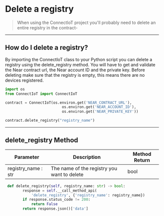 # Delete a registry

>When using the ConnectIoT project you'll probably need to delete an entire registry in the contract-

---
## How do I delete a registry?
By importing the ConnectIoT class to your Python script you can delete a registry using the delete_registry method. You will have to get and validate the Near contract url, the Near account ID and the private key. Before deleting make sure that the registry is empty, this means there are no devices registered.

```py
import os
from ConnectIoT import ConnectIoT

contract = ConnectIoT(os.environ.get('NEAR_CONTRACT_URL'),
                          os.environ.get('NEAR_ACCOUNT_ID'),
                          os.environ.get('NEAR_PRIVATE_KEY'))

contract.delete_registry("registry_name")
```

---
## delete_registry Method
|Parameter                                     |Description|Method Return                                                        |                                                      
 ------------------------------------------ | ------ |--------------------------------------------------------------------------------------------------------------------------- |
| registry_name : str                  | The name of the registry you want to delete  |bool                                                                                                                                
```py
 def delete_registry(self, registry_name: str) -> bool:
        response = self.__call_method_api(
            'delete_registry', {'registry_name': registry_name})
        if response.status_code != 200:
            return False
        return response.json()['data']
```